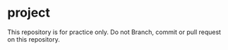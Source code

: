 # project

  This repository is for practice only.
  Do not Branch, commit or pull request on this repository.

